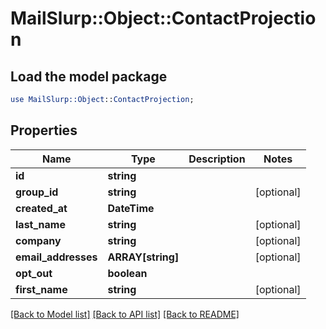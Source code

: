 # MailSlurp::Object::ContactProjection

## Load the model package
```perl
use MailSlurp::Object::ContactProjection;
```

## Properties
Name | Type | Description | Notes
------------ | ------------- | ------------- | -------------
**id** | **string** |  | 
**group_id** | **string** |  | [optional] 
**created_at** | **DateTime** |  | 
**last_name** | **string** |  | [optional] 
**company** | **string** |  | [optional] 
**email_addresses** | **ARRAY[string]** |  | [optional] 
**opt_out** | **boolean** |  | 
**first_name** | **string** |  | [optional] 

[[Back to Model list]](../README#documentation-for-models) [[Back to API list]](../README#documentation-for-api-endpoints) [[Back to README]](../README)


